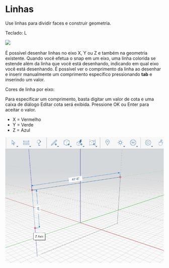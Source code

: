 # Linhas

Use linhas para dividir faces e construir geometria.

Teclado: L

![](../.gitbook/assets/line\_toolbar.png)

É possível desenhar linhas no eixo X, Y ou Z e também na geometria existente. Quando você efetua o snap em um eixo, uma linha colorida se estende além da linha que você está desenhando, indicando em qual eixo você está desenhando. É possível ver o comprimento da linha ao desenhar e inserir manualmente um comprimento específico pressionando **tab** e inserindo um valor.

Cores de linha por eixo:

Para especificar um comprimento, basta digitar um valor de cota e uma caixa de diálogo Editar cota será exibida. Pressione OK ou Enter para aceitar o valor.

* X = Vermelho
* Y = Verde
* Z = Azul

![](../.gitbook/assets/lines.png)
